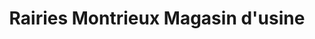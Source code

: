---
title: "Rairies Montrieux Magasin d'usine"
url: /les-rairies/rairies-montrieux-magasin-dusine/
shop: shop
---